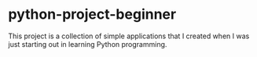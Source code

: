 # python-project-beginner
This project is a collection of simple applications that I created when I was just starting out in learning Python programming.

